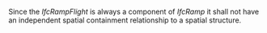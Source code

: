 Since the _IfcRampFlight_ is always a component of _IfcRamp_ it shall not have an independent spatial containment relationship to a spatial structure.